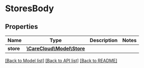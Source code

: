 # StoresBody

## Properties
Name | Type | Description | Notes
------------ | ------------- | ------------- | -------------
**store** | [**\CareCloud\Model\Store**](Store.md) |  | 

[[Back to Model list]](../../README.md#documentation-for-models) [[Back to API list]](../../README.md#documentation-for-api-endpoints) [[Back to README]](../../README.md)

